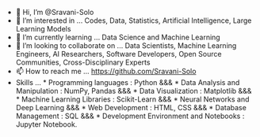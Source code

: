 - 👋 Hi, I’m @Sravani-Solo
- 👀 I’m interested in ... Codes, Data, Statistics, Artificial Intelligence, Large Learning Models
- 🌱 I’m currently learning ... Data Science and Machine Learning
- 💞️ I’m looking to collaborate on ... Data Scientists, Machine Learning Engineers, AI Researchers, Software Developers, Open Source Communities, Cross-Disciplinary Experts
- 📫 How to reach me ... https://github.com/Sravani-Solo
- Skills ... * Programming languages : Python &&&
             * Data Analysis and Manipulation : NumPy, Pandas &&&
             * Data Visualization : Matplotlib &&&
             * Machine Learning Libraries : Scikit-Learn &&&
             * Neural Networks and Deep Learning &&&
             * Web Development : HTML, CSS &&&
             * Database Management : SQL &&&
             * Development Environment and Notebooks : Jupyter Notebook.
<!---
Sravani-Solo/Sravani-Solo is a ✨ special ✨ repository because its `README.md` (this file) appears on your GitHub profile.
You can click the Preview link to take a look at your changes.
--->
